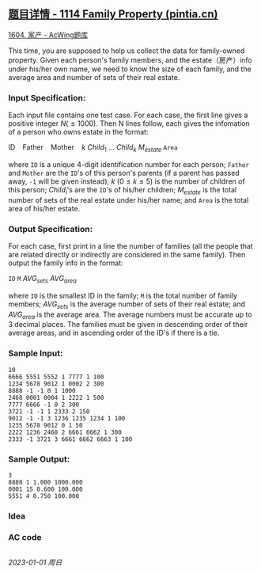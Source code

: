 ## [题目详情 - 1114 Family Property (pintia.cn)](https://pintia.cn/problem-sets/994805342720868352/exam/problems/994805356599820288)

[1604. 家产 - AcWing题库](https://www.acwing.com/problem/content/1606/)

This time, you are supposed to help us collect the data for family-owned property. Given each person's family members, and the estate（房产）info under his/her own name, we need to know the size of each family, and the average area and number of sets of their real estate.

### Input Specification:

Each input file contains one test case. For each case, the first line gives a positive integer $N ( \leq1000)$. Then N lines follow, each gives the infomation of a person who owns estate in the format:

ID ` ` Father ` ` Mother ` ` $k~Child_1~\dots~Child_k~M_{estate}$ `Area`


where `ID` is a unique 4-digit identification number for each person; `Father` and `Mother` are the `ID`'s of this person's parents (if a parent has passed away, `-1` will be given instead); $k~(0 \leq k \leq 5)$ is the number of children of this person; $Child_i$'s are the `ID`'s of his/her children; $M_{estate}$ is the total number of sets of the real estate under his/her name; and `Area` is the total area of his/her estate.

### Output Specification:

For each case, first print in a line the number of families (all the people that are related directly or indirectly are considered in the same family). Then output the family info in the format:

`ID` `M` $AVG_{sets}~AVG_{area}$

where `ID` is the smallest ID in the family; `M` is the total number of family members; $AVG_{sets}$ is the average number of sets of their real estate; and $AVG_{area}$ is the average area. The average numbers must be accurate up to 3 decimal places. The families must be given in descending order of their average areas, and in ascending order of the ID's if there is a tie.

### Sample Input:

```in
10
6666 5551 5552 1 7777 1 100
1234 5678 9012 1 0002 2 300
8888 -1 -1 0 1 1000
2468 0001 0004 1 2222 1 500
7777 6666 -1 0 2 300
3721 -1 -1 1 2333 2 150
9012 -1 -1 3 1236 1235 1234 1 100
1235 5678 9012 0 1 50
2222 1236 2468 2 6661 6662 1 300
2333 -1 3721 3 6661 6662 6663 1 100
```

### Sample Output:

```out
3
8888 1 1.000 1000.000
0001 15 0.600 100.000
5551 4 0.750 100.000
```

### Idea



### AC code

```cpp
```


*2023-01-01 周日*
